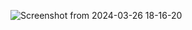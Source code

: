![Screenshot from 2024-03-26 18-16-20](https://github.com/vickystreak/attendance_report/assets/82258418/c3968297-b906-4a8e-9246-4826fd61c2ae)
